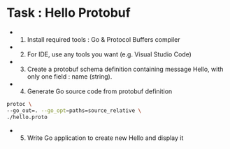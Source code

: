 # Task : Hello Protobuf

- 1. Install required tools : Go & Protocol Buffers compiler

- 2. For IDE, use any tools you want (e.g. Visual Studio Code)

- 3. Create a protobuf schema definition containing message Hello, with only one field : name (string).

- 4. Generate Go source code from protobuf definition

```sh
protoc \
--go_out=. --go_opt=paths=source_relative \
./hello.proto
```

- 5. Write Go application to create new Hello and display it
